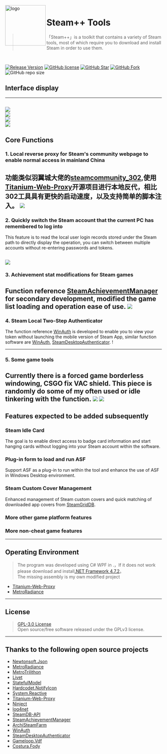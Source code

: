 <img src="https://raw.githubusercontent.com/rmbadmin/SteamTools/develop/Icon/LOGO1.png" alt="logo" width="130" height="130" align="left" />

<h1>Steam++ Tools</h1>

> 「Steam++」is a toolkit that contains a variety of Steam tools, most of which require you to download and install Steam in order to use them.
<br/>

[![Release Version](https://img.shields.io/github/v/release/rmbadmin/SteamTools?style=flat-square)](https://github.com/rmbadmin/SteamTools/releases/latest)
[![GitHub license](https://img.shields.io/github/license/rmbadmin/SteamTools?style=flat-square)](LICENSE)
[![GitHub Star](https://img.shields.io/github/stars/rmbadmin/SteamTools?style=flat-square)](https://github.com/rmbadmin/SteamTools/stargazers)
[![GitHub Fork](https://img.shields.io/github/forks/rmbadmin/SteamTools?style=flat-square)](https://github.com/rmbadmin/SteamTools/network/members)
![GitHub repo size](https://img.shields.io/github/repo-size/rmbadmin/SteamTools?style=flat-square&color=3cb371)

## Interface display
-------
![](https://raw.githubusercontent.com/rmbadmin/SteamTools/develop/Data/s.png)  
![](https://raw.githubusercontent.com/rmbadmin/SteamTools/develop/Data/e.png)  
![](https://raw.githubusercontent.com/rmbadmin/SteamTools/develop/Data/e2.png)  
![](https://raw.githubusercontent.com/rmbadmin/SteamTools/develop/Data/t.png)  
------

## Core Functions

### 1. Local reverse proxy for Steam's community webpage to enable normal access in mainland China
功能类似羽翼城大佬的[steamcommunity_302](https://www.dogfight360.com/blog/686/),使用[Titanium-Web-Proxy](https://github.com/justcoding121/Titanium-Web-Proxy)开源项目进行本地反代，相比302工具具有更快的启动速度，以及支持简单的脚本注入。
![](https://raw.githubusercontent.com/rmbadmin/SteamTools/develop/Data/1.png)  
---
### 2. Quickly switch the Steam account that the current PC has remembered to log into

This feature is to read the local user login records stored under the Steam path to directly display the operation, you can switch between multiple accounts without re-entering passwords and tokens.

![](https://raw.githubusercontent.com/rmbadmin/SteamTools/develop/Data/2.png)
---
### 3. Achievement stat modifications for Steam games
Function reference [SteamAchievementManager](https://github.com/gibbed/SteamAchievementManager) for secondary development, modified the game list loading and operation ease of use.
![](https://raw.githubusercontent.com/rmbadmin/SteamTools/develop/Data/3.png)
---

### 4. Steam Local Two-Step Authenticator
The function reference [WinAuth](https://github.com/winauth/winauth) is developed to enable you to view your token without launching the mobile version of Steam App, similar function software are [WinAuth](https://github.com/winauth/winauth), [SteamDesktopAuthenticator](https://github.com/Jessecar96/SteamDesktopAuthenticator).
! [](https://raw.githubusercontent.com/rmbadmin/SteamTools/develop/Data/4.png)

---

### 5. Some game tools
Currently there is a forced game borderless windowing, CSGO fix VAC shield.
This piece is randomly do some of my often used or idle tinkering with the function.
![](https://raw.githubusercontent.com/rmbadmin/SteamTools/develop/Data/5.png)
![](https://raw.githubusercontent.com/rmbadmin/SteamTools/develop/Data/6.png)
---

## Features expected to be added subsequently

### Steam Idle Card
The goal is to enable direct access to badge card information and start hanging cards without logging into your Steam account within the software.

### Plug-in form to load and run ASF
Support ASF as a plug-in to run within the tool and enhance the use of ASF in Windows Desktop environment.

### Steam Custom Cover Management
Enhanced management of Steam custom covers and quick matching of downloaded app covers from [SteamGridDB](https://www.steamgriddb.com/).

### More other game platform features


### More non-cheat game features

---

## Operating Environment
> The program was developed using C# WPF in .，If it does not work please download and install[.NET Framework 4.7.2](https://dotnet.microsoft.com/download/dotnet-framework/net472)。  
> The missing assembly is my own modified project  
* [Titanium-Web-Proxy](https://github.com/rmbadmin/Titanium-Web-Proxy)
* [MetroRadiance](https://github.com/rmbadmin/MetroRadiance)

---

## License
> [GPL-3.0 License](https://github.com/rmbadmin/SteamTools/blob/develop/LICENSE)  
> Open source/free software released under the GPLv3 license.

---

## Thanks to the following open source projects
* [Newtonsoft.Json](https://github.com/JamesNK/Newtonsoft.Json)
* [MetroRadiance](https://github.com/Grabacr07/MetroRadiance)
* [MetroTrilithon](https://github.com/Grabacr07/MetroTrilithon)
* [Livet](https://github.com/runceel/Livet)
* [StatefulModel](https://github.com/ugaya40/StatefulModel)
* [Hardcodet.NotifyIcon](https://github.com/HavenDV/Hardcodet.NotifyIcon.Wpf.NetCore)
* [System.Reactive](https://github.com/dotnet/reactive)
* [Titanium-Web-Proxy](https://github.com/justcoding121/Titanium-Web-Proxy)
* [Ninject](https://github.com/ninject/Ninject)
* [log4net](https://github.com/apache/logging-log4net)
* [SteamDB-API](https://github.com/SteamDB-API/api)
* [SteamAchievementManager](https://github.com/gibbed/SteamAchievementManager)
* [ArchiSteamFarm](https://github.com/JustArchiNET/ArchiSteamFarm)
* [WinAuth](https://github.com/winauth/winauth)
* [SteamDesktopAuthenticator](https://github.com/Jessecar96/SteamDesktopAuthenticator)
* [Gameloop.Vdf](https://github.com/shravan2x/Gameloop.Vdf)
* [Costura.Fody](https://github.com/Fody/Costura)